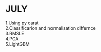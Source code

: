 <h1>JULY</h1>
1.Using py carat<br>
2.Classificarion and normalisation differnce<br>
3.RMSLE<br>
4.PCA<br>
5.LightGBM<br>

